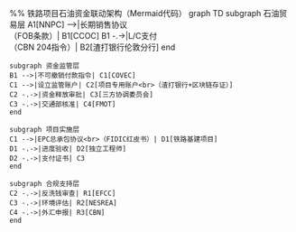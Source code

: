 %% 铁路项目石油资金联动架构（Mermaid代码）
graph TD
    subgraph 石油贸易层
    A1[NNPC] -->|长期销售协议<br>（FOB条款）| B1[CCOC]
    B1 -.->|L/C支付<br>（CBN 204指令）| B2[渣打银行伦敦分行]
    end

    subgraph 资金监管层
    B1 -->|不可撤销付款指令| C1[COVEC]
    C1 -->|设立监管账户| C2[项目专用账户<br>（渣打银行+区块链存证）]
    C2 -.->|资金释放审批| C3[三方协调委员会]
    C3 -.->|交通部核准| C4[FMOT]
    end

    subgraph 项目实施层
    C1 -->|EPC总承包协议<br>（FIDIC红皮书）| D1[铁路基建项目]
    D1 -.->|进度验收| D2[独立工程师]
    D2 -.->|支付证书| C3
    end

    subgraph 合规支持层
    C2 -.->|反洗钱审查| R1[EFCC]
    C3 -.->|环境评估| R2[NESREA]
    C4 -.->|外汇申报| R3[CBN]
    end
